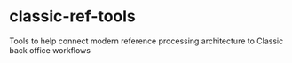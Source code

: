 # classic-ref-tools
Tools to help connect modern reference processing architecture to Classic back office workflows
